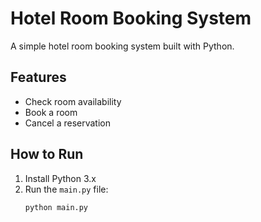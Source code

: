 # Hotel Room Booking System

A simple hotel room booking system built with Python.

## Features
- Check room availability
- Book a room
- Cancel a reservation

## How to Run
1. Install Python 3.x
2. Run the `main.py` file:
   ```bash
   python main.py
